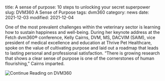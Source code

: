 title:  A sense of purpose: 10 steps to unlocking your secret superpower
slug: DVM360 A Sense of Purpose
tags: dvm360
category: news
date: 2021-12-03
modified: 2021-12-04

One of the most prevalent challenges within the veterinary sector is learning how to sustain happiness and well-being. During her keynote address at the Fetch dvm360® conference, Kelly Cairns, DVM, MS, DACVIM (SAIM), vice president of medical excellence and education at Thrive Pet Healthcare, spoke on the value of cultivating purpose and laid out a roadmap that leads to lasting personal and professional satisfaction. “There is growing research that shows a clear sense of purpose is one of the cornerstones of human flourishing,” Cairns imparted.

![Continue Reading on DVM360](https://www.dvm360.com/view/a-sense-of-purpose-10-steps-to-unlocking-your-secret-superpower)
